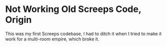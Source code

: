 # Not Working Old Screeps Code, Origin

This was my first Screeps codebase, I had to ditch it when I tried to make it work for a multi-room empire, which broke it.
